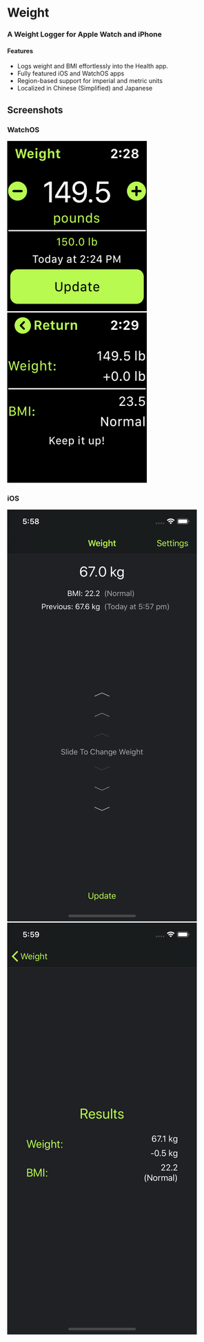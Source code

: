 #  Weight
### A Weight Logger for Apple Watch and iPhone

#### Features
* Logs weight and BMI effortlessly into the Health app.
* Fully featured iOS and WatchOS apps
* Region-based support for imperial and metric units
* Localized in Chinese (Simplified) and Japanese

## Screenshots
### WatchOS
![Apple Watch Input Screen](/Screenshots/watchos_a.png)
![Apple Watch Results Screen](/Screenshots/watchos_b.png)

### iOS
![iOS Input Screen](/Screenshots/ios_a.png)
![iOS Results Screen](/Screenshots/ios_b.png)
